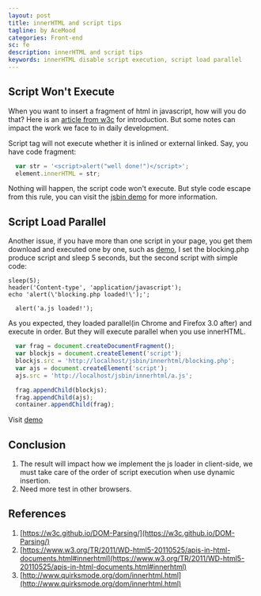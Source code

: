 ```yaml
---
layout: post
title: innerHTML and script tips
tagline: by AceMood
categories: Front-end
sc: fe
description: innerHTML and script tips
keywords: innerHTML disable script execution, script load parallel
---
```


## Script Won't Execute

When you want to insert a fragment of html in javascript, how will you do that? Here is an [article from w3c](https://www.w3.org/TR/2008/WD-html5-20080610/dom.html#innerhtml0) for introduction. But some notes can impact the work we face to in daily development. 

Script tag will not execute whether it is inlined or external linked. Say, you have code fragment:

``` javascript
  var str = '<script>alert("well done!")</script>';
  element.innerHTML = str;
```
Nothing will happen, the script code won't execute. But style code escape from this rule, you can visit the [jsbin demo](http://jsbin.com/zeyavadeyo/edit?html,js,output) for more information.

## Script Load Parallel

Another issue, if you have more than one script in your page, you get them download and executed one by one, such as [demo](http://jsbin.com/nufinehebi/edit?html,output), I set the blocking.php produce script and sleep 5 seconds, but the second script with simple code:

```
sleep(5);
header('Content-type', 'application/javascript');
echo 'alert(\'blocking.php loaded!\');';
```

``` javascrpt
  alert('a.js loaded!');
```

As you expected, they loaded parallel(in Chrome and Firefox 3.0 after) and execute in order. But they will execute parallel when you use innerHTML.

``` javascript
  var frag = document.createDocumentFragment();
  var blockjs = document.createElement('script');
  blockjs.src = 'http://localhost/jsbin/innerhtml/blocking.php';
  var ajs = document.createElement('script');
  ajs.src = 'http://localhost/jsbin/innerhtml/a.js';

  frag.appendChild(blockjs);
  frag.appendChild(ajs);
  container.appendChild(frag);
```

Visit [demo](http://jsbin.com/vorumopogo/edit?html,js,output)

## Conclusion

1. The result will impact how we implement the js loader in client-side, we must take care of the order of script execution when use dynamic insertion. 
2. Need more test in other browsers.

## References

1. [https://w3c.github.io/DOM-Parsing/](https://w3c.github.io/DOM-Parsing/)
2. [https://www.w3.org/TR/2011/WD-html5-20110525/apis-in-html-documents.html#innerhtml](https://www.w3.org/TR/2011/WD-html5-20110525/apis-in-html-documents.html#innerhtml)
3. [http://www.quirksmode.org/dom/innerhtml.html](http://www.quirksmode.org/dom/innerhtml.html)
